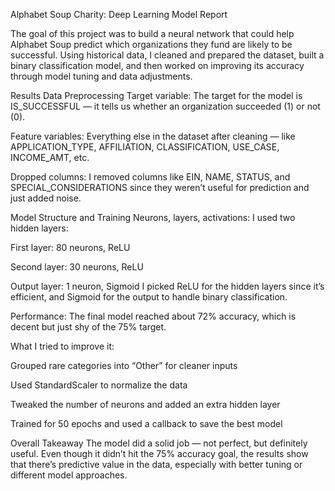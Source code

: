 Alphabet Soup Charity: Deep Learning Model Report


The goal of this project was to build a neural network that could help Alphabet Soup predict which organizations they fund are likely to be successful. Using historical data, I cleaned and prepared the dataset, built a binary classification model, and then worked on improving its accuracy through model tuning and data adjustments.

Results
Data Preprocessing
Target variable:
The target for the model is IS_SUCCESSFUL — it tells us whether an organization succeeded (1) or not (0).

Feature variables:
Everything else in the dataset after cleaning — like APPLICATION_TYPE, AFFILIATION, CLASSIFICATION, USE_CASE, INCOME_AMT, etc.

Dropped columns:
I removed columns like EIN, NAME, STATUS, and SPECIAL_CONSIDERATIONS since they weren’t useful for prediction and just added noise.

Model Structure and Training
Neurons, layers, activations:
I used two hidden layers:

First layer: 80 neurons, ReLU

Second layer: 30 neurons, ReLU

Output layer: 1 neuron, Sigmoid
I picked ReLU for the hidden layers since it’s efficient, and Sigmoid for the output to handle binary classification.

Performance:
The final model reached about 72% accuracy, which is decent but just shy of the 75% target.

What I tried to improve it:

Grouped rare categories into “Other” for cleaner inputs

Used StandardScaler to normalize the data

Tweaked the number of neurons and added an extra hidden layer

Trained for 50 epochs and used a callback to save the best model

Overall Takeaway
The model did a solid job — not perfect, but definitely useful. Even though it didn’t hit the 75% accuracy goal, the results show that there’s predictive value in the data, especially with better tuning or different model approaches.



